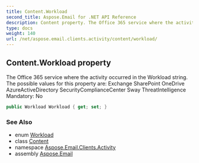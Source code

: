 ```yaml
---
title: Content.Workload
second_title: Aspose.Email for .NET API Reference
description: Content property. The Office 365 service where the activity occurred in the Workload string. The possible values for this property are Exchange SharePoint OneDrive AzureActiveDirectory SecurityComplianceCenter Sway ThreatIntelligence Mandatory No
type: docs
weight: 140
url: /net/aspose.email.clients.activity/content/workload/
---
```

## Content.Workload property

The Office 365 service where the activity occurred in the Workload string. The possible values for this property are: Exchange SharePoint OneDrive AzureActiveDirectory SecurityComplianceCenter Sway ThreatIntelligence Mandatory: No

```csharp
public Workload Workload { get; set; }
```

### See Also

* enum [Workload](../../workload/)
* class [Content](../)
* namespace [Aspose.Email.Clients.Activity](../../content/)
* assembly [Aspose.Email](../../../)



